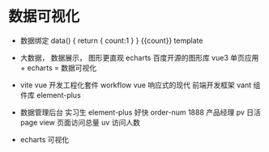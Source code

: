 # 数据可视化
- 数据绑定 data() {
             return { 
                    count:1
                } 
                } 
                {{count}} template

- 大数据， 数据展示， 图形更直观 echarts 百度开源的图形库
    vue3 单页应用 + echarts = 数据可视化
- vite vue 开发工程化套件 workflow 
    vue 响应式的现代 前端开发框架 
    vant 组件库 element-plus
- 数据管理后台 实习生 
    element-plus 好快 
    order-num 1888 
    产品经理 
    pv    日活 page view 页面访问总量 
    uv    访问人数   
- echarts 可视化